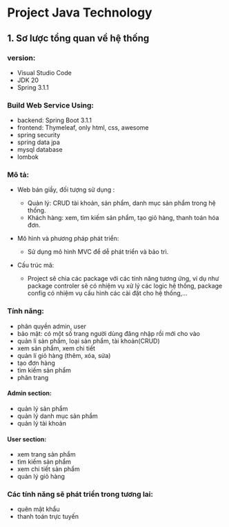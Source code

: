 # Project Java Technology

## 1. Sơ lược tổng quan về hệ thống

### version:
+ Visual Studio Code
+ JDK 20
+ Spring 3.1.1

### Build Web Service Using:
+ backend: Spring Boot 3.1.1
+ frontend: Thymeleaf, only html, css, awesome
+ spring security
+ spring data jpa
+ mysql database
+ lombok

### Mô tả:
+ Web bán giầy, đối tượng sử dụng :
    + Quản lý: CRUD tài khoản, sản phẩm, danh mục sản phẩm trong hệ thống.
    + Khách hàng: xem, tìm kiếm sản phẩm, tạo giỏ hàng, thanh toán hóa đơn.

+ Mô hình và phương pháp phát triển:
    + Sử dụng mô hình MVC để dễ phát triển và bảo trì.

+ Cấu trúc mã:
    + Project sẽ chia các package với các tính năng tương ứng, ví dụ như package controler sẽ có nhiệm vụ xử lý các logic hệ thống, package config có nhiệm vụ cấu hình các cài đặt cho hệ thống,...

### Tính năng:
+ phân quyền admin, user
+ bảo mật: có một số trang người dùng đăng nhập rồi mới cho vào
+ quản lí sản phẩm, loại sản phẩm, tài khoản(CRUD)
+ xem sản phẩm, xem chi tiết
+ quản lí giỏ hàng (thêm, xóa, sửa)
+ tạo đơn hàng
+ tìm kiếm sản phẩm
+ phân trang
#### Admin section:
+ quản lý sản phẩm
+ quản lý danh mục sản phẩm
+ quản lý tài khoản
#### User section:
+ xem trang sản phẩm
+ tìm kiếm sản phẩm
+ xem chi tiết sản phẩm
+ quản lý giỏ hàng

### Các tính năng sẽ phát triển trong tương lai:
+ quên mật khẩu
+ thanh toán trực tuyến